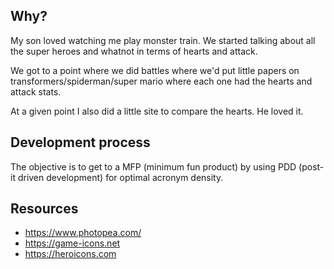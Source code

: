 

## Why?

My son loved watching me play monster train. We started talking about all the super heroes and whatnot in terms of hearts and attack.

We got to a point where we did battles where we'd put little papers on transformers/spiderman/super mario where each one had the hearts and attack stats.

At a given point I also did a little site to compare the hearts. He loved it.

## Development process

The objective is to get to a MFP (minimum fun product) by using PDD (post-it driven development) for optimal acronym density.

## Resources

- https://www.photopea.com/
- https://game-icons.net 
- https://heroicons.com